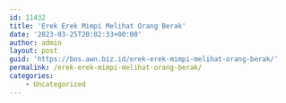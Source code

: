 ```yaml
---
id: 11432
title: 'Erek Erek Mimpi Melihat Orang Berak'
date: '2023-03-25T20:02:33+00:00'
author: admin
layout: post
guid: 'https://bos.awn.biz.id/erek-erek-mimpi-melihat-orang-berak/'
permalink: /erek-erek-mimpi-melihat-orang-berak/
categories:
    - Uncategorized
---
```


